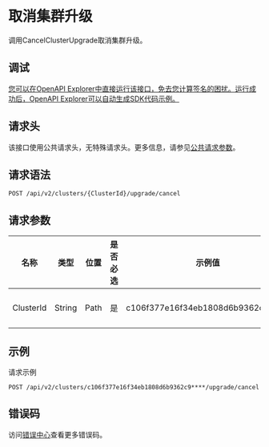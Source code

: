 # 取消集群升级

调用CancelClusterUpgrade取消集群升级。

## 调试

[您可以在OpenAPI Explorer中直接运行该接口，免去您计算签名的困扰。运行成功后，OpenAPI Explorer可以自动生成SDK代码示例。](https://api.aliyun.com/#product=CS&api=CancelClusterUpgrade&type=ROA&version=2015-12-15)

## 请求头

该接口使用公共请求头，无特殊请求头。更多信息，请参见[公共请求参数](~~167755~~)。

## 请求语法

```
POST /api/v2/clusters/{ClusterId}/upgrade/cancel 
```

## 请求参数

|名称|类型|位置|是否必选|示例值|描述|
|--|--|--|----|---|--|
|ClusterId|String|Path|是|c106f377e16f34eb1808d6b9362c9\*\*\*\*|集群ID。 |

## 示例

请求示例

```
POST /api/v2/clusters/c106f377e16f34eb1808d6b9362c9****/upgrade/cancel
```

## 错误码

访问[错误中心](https://error-center.alibabacloud.com/status/product/CS)查看更多错误码。

